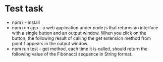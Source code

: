 # Test task

 - npm i - install
 - npm run app - a web application under node js that returns an interface with a single button and an output window. When you click on the button, the following result of calling the get extension method from point 1 appears in the output window.
 - npm run test - get method, each time it is called, should return the following value of the Fibonacci sequence in String format.
